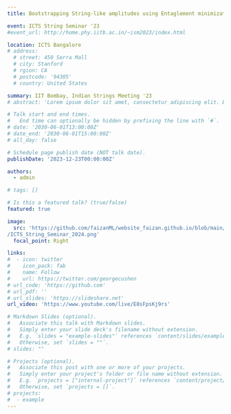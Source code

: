 ```yaml
---
title: Bootstrapping String-like amplitudes using Entaglement minimization and Machine Learning

event: ICTS String Seminar '23
#event_url: http://home.phy.iitb.ac.in/~ism2023/index.html

location: ICTS Bangalore
# address:
  # street: 450 Serra Mall
  # city: Stanford
  # rgion: CA
  # postcode: '94305'
  # country: United States

summary: IIT Bombay, Indian Strings Meeting '23
# abstract: 'Lorem ipsum dolor sit amet, consectetur adipiscing elit. Duis posuere tellusac convallis placerat. Proin tincidunt magna sed ex sollicitudin condimentum. Sed ac faucibus dolor, scelerisque sollicitudin nisi. Cras purus urna, suscipit quis sapien eu, pulvinar tempor diam.'

# Talk start and end times.
#   End time can optionally be hidden by prefixing the line with `#`.
# date: '2030-06-01T13:00:00Z'
# date_end: '2030-06-01T15:00:00Z'
# all_day: false

# Schedule page publish date (NOT talk date).
publishDate: '2023-12-23T00:00:00Z'

authors:
  - admin

# tags: []

# Is this a featured talk? (true/false)
featured: true

image:
  src: 'https://github.com/faizanML/website_faizan.github.io/blob/main/content/event/Boot_String_ICTS
/ICTS_String_Seminar_2024.png'
  focal_point: Right

links:
#  - icon: twitter
#    icon_pack: fab
#    name: Follow
#    url: https://twitter.com/georgecushen
# url_code: 'https://github.com'
# url_pdf: ''
# url_slides: 'https://slideshare.net'
url_video: 'https://www.youtube.com/live/E8sFpsKj9rs'

# Markdown Slides (optional).
#   Associate this talk with Markdown slides.
#   Simply enter your slide deck's filename without extension.
#   E.g. `slides = "example-slides"` references `content/slides/example-slides.md`.
#   Otherwise, set `slides = ""`.
# slides: ""

# Projects (optional).
#   Associate this post with one or more of your projects.
#   Simply enter your project's folder or file name without extension.
#   E.g. `projects = ["internal-project"]` references `content/project/deep-learning/index.md`.
#   Otherwise, set `projects = []`.
# projects:
#  - example
---
```

